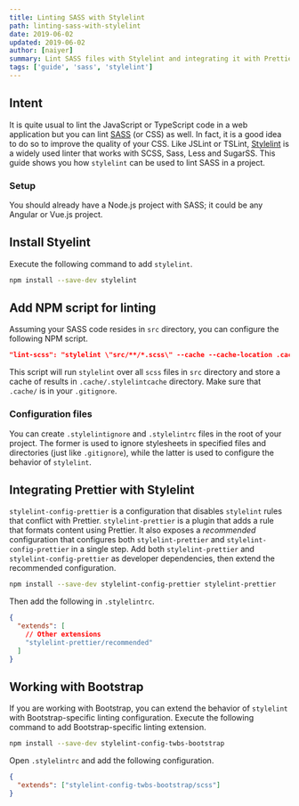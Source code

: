 ```yaml
---
title: Linting SASS with Stylelint
path: linting-sass-with-stylelint
date: 2019-06-02
updated: 2019-06-02
author: [naiyer]
summary: Lint SASS files with Stylelint and integrating it with Prettier
tags: ['guide', 'sass', 'stylelint']
---
```


## Intent

It is quite usual to lint the JavaScript or TypeScript code in a web application but you can lint [SASS](https://sass-lang.com/) (or CSS) as well. In fact, it is a good idea to do so to improve the quality of your CSS. Like JSLint or TSLint, [Stylelint](https://github.com/stylelint/stylelint) is a widely used linter that works with SCSS, Sass, Less and SugarSS. This guide shows you how `stylelint` can be used to lint SASS in a project.

### Setup

You should already have a Node.js project with SASS; it could be any Angular or Vue.js project.

## Install Styelint

Execute the following command to add `stylelint`.

```bash
npm install --save-dev stylelint
```

## Add NPM script for linting

Assuming your SASS code resides in `src` directory, you can configure the following NPM script.

```json
"lint-scss": "stylelint \"src/**/*.scss\" --cache --cache-location .cache/.stylelintcache",
```

This script will run `stylelint` over all `scss` files in `src` directory and store a cache of results in `.cache/.stylelintcache` directory. Make sure that `.cache/` is in your `.gitignore`.

### Configuration files

You can create `.stylelintignore` and `.stylelintrc` files in the root of your project. The former is used to ignore stylesheets in specified files and directories (just like `.gitignore`), while the latter is used to configure the behavior of `stylelint`.

## Integrating Prettier with Stylelint

`stylelint-config-prettier` is a configuration that disables `stylelint` rules that conflict with Prettier. `stylelint-prettier` is a plugin that adds a rule that formats content using Prettier. It also exposes a *recommended* configuration that configures both `stylelint-prettier` and `stylelint-config-prettier` in a single step. Add both `stylelint-prettier` and `stylelint-config-prettier` as developer dependencies, then extend the recommended configuration.

```bash
npm install --save-dev stylelint-config-prettier stylelint-prettier
```

Then add the following in `.stylelintrc`.

```json
{
  "extends": [
    // Other extensions
    "stylelint-prettier/recommended"
  ]
}
```

## Working with Bootstrap

If you are working with Bootstrap, you can extend the behavior of `stylelint` with Bootstrap-specific linting configuration. Execute the following command to add Bootstrap-specific linting extension.

```bash
npm install --save-dev stylelint-config-twbs-bootstrap
```

Open `.stylelintrc` and add the following configuration.

```json
{
  "extends": ["stylelint-config-twbs-bootstrap/scss"]
}
```